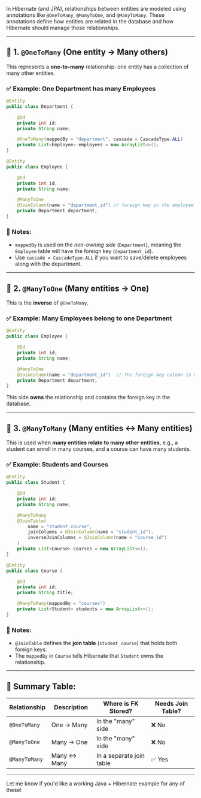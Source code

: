 In Hibernate (and JPA), relationships between entities are modeled using annotations like `@OneToMany`, `@ManyToOne`, and `@ManyToMany`. These annotations define how entities are related in the database and how Hibernate should manage those relationships.

---

## 🔁 1. `@OneToMany` (One entity → Many others)

This represents a **one-to-many** relationship: one entity has a collection of many other entities.

### ✅ Example: One Department has many Employees

```java
@Entity
public class Department {

    @Id
    private int id;
    private String name;

    @OneToMany(mappedBy = "department", cascade = CascadeType.ALL)
    private List<Employee> employees = new ArrayList<>();
}
```

```java
@Entity
public class Employee {

    @Id
    private int id;
    private String name;

    @ManyToOne
    @JoinColumn(name = "department_id") // foreign key in the employee table
    private Department department;
}
```

### 🔹 Notes:

* `mappedBy` is used on the *non-owning side* (`Department`), meaning the `Employee` table will have the foreign key (`department_id`).
* Use `cascade = CascadeType.ALL` if you want to save/delete employees along with the department.

---

## 🔁 2. `@ManyToOne` (Many entities → One)

This is the **inverse** of `@OneToMany`.

### ✅ Example: Many Employees belong to one Department

```java
@Entity
public class Employee {

    @Id
    private int id;
    private String name;

    @ManyToOne
    @JoinColumn(name = "department_id")  // The foreign key column in Employee table
    private Department department;
}
```

This side **owns** the relationship and contains the foreign key in the database.

---

## 🔁 3. `@ManyToMany` (Many entities ↔ Many entities)

This is used when **many entities relate to many other entities**, e.g., a student can enroll in many courses, and a course can have many students.

### ✅ Example: Students and Courses

```java
@Entity
public class Student {

    @Id
    private int id;
    private String name;

    @ManyToMany
    @JoinTable(
        name = "student_course",
        joinColumns = @JoinColumn(name = "student_id"),
        inverseJoinColumns = @JoinColumn(name = "course_id")
    )
    private List<Course> courses = new ArrayList<>();
}
```

```java
@Entity
public class Course {

    @Id
    private int id;
    private String title;

    @ManyToMany(mappedBy = "courses")
    private List<Student> students = new ArrayList<>();
}
```

### 🔹 Notes:

* `@JoinTable` defines the **join table** (`student_course`) that holds both foreign keys.
* The `mappedBy` in `Course` tells Hibernate that `Student` owns the relationship.

---

## 🧠 Summary Table:

| Relationship  | Description | Where is FK Stored?      | Needs Join Table? |
| ------------- | ----------- | ------------------------ | ----------------- |
| `@OneToMany`  | One → Many  | In the "many" side       | ❌ No              |
| `@ManyToOne`  | Many → One  | In the "many" side       | ❌ No              |
| `@ManyToMany` | Many ↔ Many | In a separate join table | ✅ Yes             |

---

Let me know if you'd like a working Java + Hibernate example for any of these!
